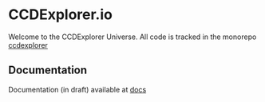 # CCDExplorer.io

Welcome to the CCDExplorer Universe.
All code is tracked in the monorepo [ccdexplorer](https://github.com/ccdexplorer/ccdexplorer/blob/main/README.md)

## Documentation
Documentation (in draft) available at [docs](https://docs.ccdexplorer.io)
